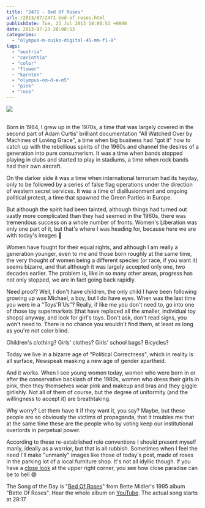 ```yaml
---
title: "2471 - Bed Of Roses"
url: /2013/07/2471-bed-of-roses.html
publishDate: Tue, 23 Jul 2013 18:00:53 +0000
date: 2013-07-23 20:00:53
categories: 
  - "olympus-m-zuiko-digital-45-mm-f1-8"
tags: 
  - "austria"
  - "carinthia"
  - "color"
  - "flower"
  - "karnten"
  - "olympus-om-d-e-m5"
  - "pink"
  - "rose"
---
```

<div class="container">
<div class="center"><a target="_blank" href="https://d25zfm9zpd7gm5.cloudfront.net/1200x1200/2013/20130718_152715_lr.jpg"><img src="https://d25zfm9zpd7gm5.cloudfront.net/0600x0600/2013/20130718_152715_lr.jpg" /></a></div>
</div>
<br />

Born in 1964, I grew up in the 1970s, a time that was largely covered in the second part of Adam Curtis' brilliant documentation "All Watched Over by Machines of Loving Grace", a time when big business had "got it" how to catch up with the rebellious spirits of the 1960s and channel the desires of a generation into pure consumerism. It was a time when bands stopped playing in clubs and started to play in stadiums, a time when rock bands had their own aircraft. 

On the darker side it was a time when international terrorism had its heyday, only to be followed by a series of false flag operations under the direction of western secret services. It was a time of disillusionment and ongoing political protest, a time that spawned the Green Parties in Europe.

<a target="_blank" href="https://d25zfm9zpd7gm5.cloudfront.net/1200x1200/2013/20130718_153621_lr.jpg"><img style="margin: 0pt 0px 0pt 10px; float: right;" src="https://d25zfm9zpd7gm5.cloudfront.net/0150x0150/2013/20130718_153621_lr.jpg" alt="" border="0" /></a> But although the spirit had been tainted, although things had turned out vastly more complicated than they had seemed in the 1960s, there was tremendous success on a whole number of fronts. Women's Liberation was only one part of it, but that's where I was heading for, because here we are with today's images 🙂

 Women have fought for their equal rights, and although I am really a generation younger, even to me and those born roughly at the same time, the very thought of women being a different species (or race, if you want it) seems bizarre, and that although it was largely accepted only one, two decades earlier. The problem is, like in so many other areas, progress has not only stopped, we are in fact going back rapidly.

Need proof? Well, I don't have children, the only child I have been following growing up was Michael, a boy, but I do have eyes. When was the last time you were in a "Toys'R'Us"? Really, if like me you don't need to, go into one of those toy supermarkets (that have replaced all the smaller, individual toy shops) anyway, and look for girl's toys. Don't ask, don't read signs, you won't need to. There is no chance you wouldn't find them, at least as long as you're not color blind.

Children's clothing? Girls' clothes? Girls' school bags? Bicycles? 

Today we live in a bizarre age of "Political Correctness", which in reality is all surface, Newspeak masking a new age of gender apartheid.

And it works. When I see young women today, women who were born in or after the conservative backlash of the 1980s, women who dress their girls in pink, then they themselves wear pink and makeup and bras and they giggle girlishly. Not all of them of course, but the degree of uniformity (and the willingness to accept it) are breathtaking.

 Why worry? Let them have it if they want it, you say? Maybe, but these people are so obviously the victims of propaganda, that it troubles me that at the same time these are the people who by voting keep our institutional overlords in perpetual power.

According to these re-established role conventions I should present myself manly, ideally as a warrior, but that is all rubbish. Sometimes when I feel the need I'll make "unmanly" images like those of today's post, made of roses in the parking lot of a local furniture shop. It's not all idyllic though. If you have a <a href="http://www.flickr.com/photos/amanessinger/9314089449/sizes/o/" target="_blank">close look</a> at the upper right corner, you see how close paradise can be to hell 😄

The Song of the Day is "<a href="http://www.lyricsmode.com/lyrics/b/bette_midler/bed_of_roses.html" target="_blank">Bed Of Roses</a>" from Bette Midler's 1995 album "Bette Of Roses". Hear the whole album on <a href="http://www.youtube.com/watch?v=ATU0KJ49FLQ" target="_blank">YouTube</a>. The actual song starts at 28:17.
